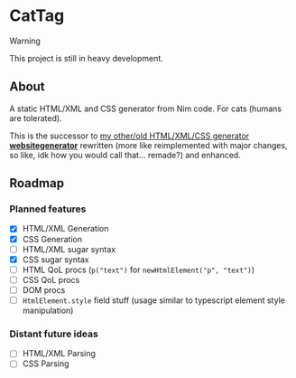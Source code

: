 # CatTag

> [!WARNING]
> This project is still in heavy development.

## About

A static HTML/XML and CSS generator from Nim code. For cats (humans are tolerated).

This is the successor to [my other/old HTML/XML/CSS generator **websitegenerator**](https://github.com/nirokay/websitegenerator/)
rewritten (more like reimplemented with major changes, so like, idk how you would call that... remade?) and enhanced.

## Roadmap

### Planned features

* [x] HTML/XML Generation
* [x] CSS Generation
* [ ] HTML/XML sugar syntax
* [x] CSS sugar syntax
* [ ] HTML QoL procs (`p("text")` for `newHtmlElement("p", "text")`)
* [ ] CSS QoL procs
* [ ] DOM procs
* [ ] `HtmlElement.style` field stuff (usage similar to typescript element style manipulation)

### Distant future ideas

* [ ] HTML/XML Parsing
* [ ] CSS Parsing
